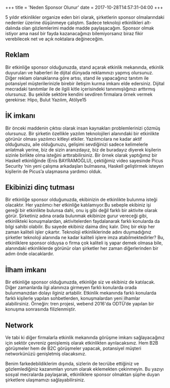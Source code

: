 +++
title = 'Neden Sponsor Olunur'
date = 2017-10-28T14:57:31-04:00
+++

5 yıldır etkinlikler organize eden biri olarak, şirketlerin sponsor olmalarındaki nedenler üzerine düşünmeye çalıştım. Sadece teknoloji etkinlikleri alt-dalında olan gözlemlerimi madde madde paylaşacağım. Sponsor olmak istiyor ama nasıl bir fayda kazanacağınızı bilemiyorsanız biraz fikir verebilecek net ve açık noktalara değineceğim.

## Reklam

Bir etkinliğe sponsor olduğunuzda, stand açarak etkinlik mekanında, etkinlik duyuruları ve haberleri ile dijital dünyada reklamınızı yapmış olursunuz. Diğer reklam olanaklarına göre artısı, stand ile yapacağınız tanıtım ile potansiyel müşterilerinizle birebir iletişim kurma imkanı elde edersiniz. Dijital mecradaki tanıtımlar ile de ilgili kitle içerisindeki tanınmışlığınızı arttırmış olursunuz. Bu şekilde sektöre kendini sevdiren firmalara örnek vermek gerekirse: Hipo, Bulut Yazılım, Atölye15

## İK imkanı

Bir önceki maddenin çıktısı olarak insan kaynakları problemlerinizi çözmüş olursunuz. Bir şirketin özellikle yazılım teknolojileri alanındaki bir etkinlikte görünür olması yazılımcı kitleyi etkiler. Yazılımcılara ne kadar aktif olduğunuzu, aile olduğunuzu, gelişimi sevdiğinizi sadece kelimelerle anlatmak yerine, biz de sizin aranızdayız, biz de buradayız diyerek kişilerin sizinle birlikte olma isteğini arttırabilirsiniz. Bir örnek olarak yaptığımız bir Haskell etkinliğinde (Enis BAYRAMOĞLU), çektiğimiz video sayesinde Picus Security ‘nin yeni çalışma arkadaşları bulmasına, Haskell geliştirmek isteyen kişilerin de Picus’a ulaşmasına yardımcı olduk.

## Ekibinizi dinç tutması

Bir etkinliğe sponsor olduğunuzda, ekibinizin de etkinlikte bulunma isteği olacaktır. Her yazılımcı her etkinliğe katılamıyor.Bu sebeple ekibiniz işi gereği bir etkinlikte bulunsa dahi, onu iş gibi değil farklı bir aktivite olarak görür. Şirketiniz adına orada bulunmak ekibinize gurur vereceği gibi, etkinlikteki konuşmalardan, aktivitelerden faydalanarak farklı konularda da bilgi sahibi olabilir. Bu sayede ekibiniz daima dinç kalır. Dinç bir ekip her zaman kaliteli işler çıkartır. Teknoloji etkinliklerinde adını duymadığınız şirketler teknoloji alanında ne kadar kaliteli işlere imza atabilmektedirler? Bu, etkinliklere sponsor olduysa o firma çok kaliteli iş yapar demek olmasa bile, alanındaki etkinliklerde görünür olan şirketler her zaman diğerlerinden bir adım önde olacaklardır.

## İlham imkanı

Bir etkinliğe sponsor olduğunuzda, etkinliğe siz ve ekibiniz de katılacak. Diğer zamanlarda ilgi alanınıza girmeyen farklı konularda orada bulunmanızdan dolayı ilginiz artabilir. Etkinlik mekanında farklı konularda farklı kişilerle yapılan sohbetlerden, konuşmalardan yeni ilhamlar alabilirsiniz. Örneğin: tren projesi, webend 2016'da ODTÜ’de yapılan bir konuşma sonrasında filizlenmiştir.

## Network

Ve tabi ki diğer firmalarla etkinlik mekanında görüşme imkanı sağlayacağınız için sektör çevreniz genişlemiş olarak etkinlikten ayrılacaksınız. Hem B2B görüşmeler hem de B2C görüşmeler yapacak, potansiyel müşteri networkünüzü genişletmiş olacaksınız.

Benim farkedebildiklerim dışında, sizlerin de tecrübe ettiğiniz ve gözlemlediğiniz kazanımları yorum olarak eklemekten çekinmeyin. Bu yazıyı sosyal mecralarda paylaşarak, etkinliklere sponsor olmaktan şüphe duyan şirketlere ulaşmamızı sağlayabilirsiniz.
